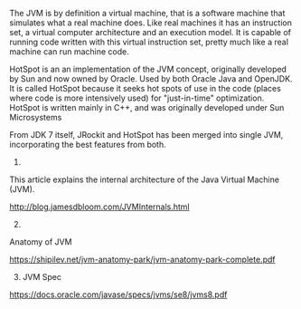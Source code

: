 The JVM is by definition a virtual machine, that is a software machine that simulates what a real machine does. Like real machines it has an instruction set, a virtual computer architecture and an execution model. It is capable of running code written with this virtual instruction set, pretty much like a real machine can run machine code.

HotSpot is an an implementation of the JVM concept, originally developed by Sun and now owned by Oracle. Used by both Oracle Java and OpenJDK. It  is called HotSpot because it seeks hot spots of use in the code (places where code is more intensively used) for "just-in-time" optimization. HotSpot is written mainly in C++, and was originally developed under Sun Microsystems

From JDK 7 itself, JRockit and HotSpot has been merged into single JVM, incorporating the best features from both.

1) 
This article explains the internal architecture of the Java Virtual Machine (JVM). 

http://blog.jamesdbloom.com/JVMInternals.html


2) 
Anatomy of JVM 

https://shipilev.net/jvm-anatomy-park/jvm-anatomy-park-complete.pdf

3) JVM Spec

https://docs.oracle.com/javase/specs/jvms/se8/jvms8.pdf
